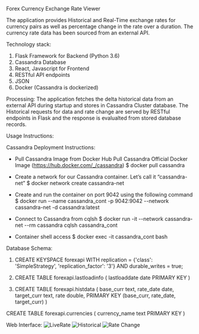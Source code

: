 Forex Currency Exchange Rate Viewer

The application provides Historical and Real-Time exchange rates for currency pairs as well as percentage change in the rate over a duration.
The currency rate data has been sourced from an external API.

Technology stack:
1. Flask Framework for Backend (Python 3.6)
2. Cassandra Database
3. React, Javascript for Frontend 
4. RESTful API endpoints
5. JSON
6. Docker (Cassandra is dockerized)

Processing:
The application fetches the delta historical data from an external API during startup and stores in Cassandra Cluster database. 
The Historical requests for data and rate change are served by RESTful endpoints in Flask and the response is evalualted from stored database records.

Usage Instructions:

Cassandra Deployment Instructions:
- Pull Cassandra Image from Docker Hub
Pull Cassandra Official Docker Image (https://hub.docker.com/_/cassandra)
     $ docker pull cassandra 

- Create a network for our Cassandra container. Let’s call it “cassandra-net”
    $ docker network create cassandra-net

- Create and run the container on port 9042 using the following command
    $ docker run --name cassandra_cont  -p 9042:9042 --network cassandra-net -d cassandra:latest

- Connect to Cassandra from cqlsh
    $ docker run -it --network cassandra-net --rm cassandra cqlsh cassandra_cont 

 - Container shell access 
    $ docker exec -it cassandra_cont  bash


Database Schema:
1. CREATE KEYSPACE forexapi WITH replication = {'class': 'SimpleStrategy', 'replication_factor': '3'}  AND durable_writes = true;

2. CREATE TABLE forexapi.lastloadinfo (
    lastloaddate date PRIMARY KEY
)

3. CREATE TABLE forexapi.histdata (
    base_curr text,
    rate_date date,
    target_curr text,
    rate double,
    PRIMARY KEY (base_curr, rate_date, target_curr)
)

CREATE TABLE forexapi.currencies (
    currency_name text PRIMARY KEY
)


Web Interface:
![LiveRate](https://user-images.githubusercontent.com/63558030/87902735-6332d600-ca28-11ea-9ae2-a513b8ea6497.JPG)
![Historical](https://user-images.githubusercontent.com/63558030/87901858-249c1c00-ca26-11ea-8edd-05ab2c818be5.JPG)
![Rate Change](https://user-images.githubusercontent.com/63558030/87901860-249c1c00-ca26-11ea-8947-67234ce4f886.JPG)




